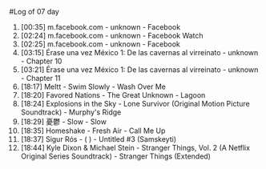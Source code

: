 #Log of 07 day

1. [00:35] m.facebook.com - unknown - Facebook
1. [02:24] m.facebook.com - unknown - Facebook Watch
1. [02:25] m.facebook.com - unknown - Facebook
1. [03:15] Érase una vez México 1: De las cavernas al virreinato - unknown - Chapter 10
1. [03:21] Érase una vez México 1: De las cavernas al virreinato - unknown - Chapter 11
1. [18:17] Meltt - Swim Slowly - Wash Over Me
1. [18:20] Favored Nations - The Great Unknown - Lagoon
1. [18:24] Explosions in the Sky - Lone Survivor (Original Motion Picture Soundtrack) - Murphy's Ridge
1. [18:29] 憂鬱 - Slow - Slow
1. [18:35] Homeshake - Fresh Air - Call Me Up
1. [18:37] Sigur Rós - ( ) - Untitled #3 (Samskeyti)
1. [18:44] Kyle Dixon & Michael Stein - Stranger Things, Vol. 2 (A Netflix Original Series Soundtrack) - Stranger Things (Extended)
